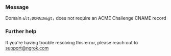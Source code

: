 
### Message
Domain `&lt;DOMAIN&gt;` does not require an ACME Challenge CNAME record

### Further help
If you're having trouble resolving this error, please reach out to [support@ngrok.com](mailto:support@ngrok.com?subject=Help%20with%20ERR_NGROK_441)

